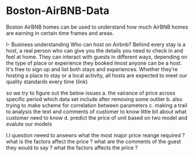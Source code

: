 # Boston-AirBNB-Data
 Boston AirBNB homes can be used to understand how much AirBNB homes are earning in certain time frames and areas.

I- Business understanding
Who can host on Airbnb? Behind every stay is a host, a real person who can give you the details you need to check in and feel at home. They can interact with guests in different ways, depending on the type of place or experience they booked lmost anyone can be a host. It's free to sign up and list both stays and experiences. Whether they’re hosting a place to stay or a local activity, all hosts are expected to meet our quality standards every time (link)

so we try to figure out the below issues
a. the vairance of price across specific period which data set include after removing some outlier
b. also trying to make scheme for correlation between parameters
c. making a trail to analysis the text and comments of customer to know little bit about what customer need to know
d. predict the price of unit based on two model and evalute our models


I.I question neeed to ansewrs
what the most major price reange required ?
what is the factors affect the price ?
what are the comments of the guest they would to say ?
what the factors affects the price ?
